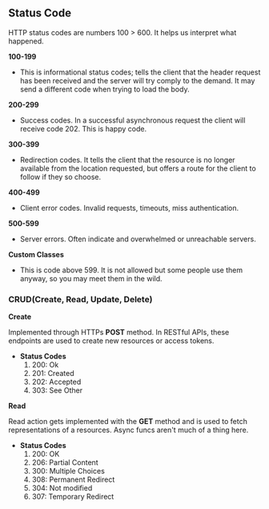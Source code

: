 ## Status Code
HTTP status codes are numbers 100 > 600. It helps us interpret what happened.

**100-199**
- This is informational status codes; tells the client that the header request has been received and the server will try comply to the demand. It may send a different code when trying to load the body.

**200-299**
- Success codes. In a successful asynchronous request the client will receive code 202. This is happy code.

**300-399**
- Redirection codes. It tells the client that the resource is no longer available from the location requested, but offers a route for the client to follow if they so choose.

**400-499**
- Client error codes. Invalid requests, timeouts, miss authentication.

**500-599**
- Server errors. Often indicate and overwhelmed or unreachable servers.

**Custom Classes**
- This is code above 599. It is not allowed but some people use them anyway, so you may meet them in the wild.

### CRUD(Create, Read, Update, Delete)

**Create**

Implemented through HTTPs **POST** method. In RESTful APIs, these endpoints are used to create new resources or access tokens.
- **Status Codes**
  1. 200: Ok
  2. 201: Created
  3. 202: Accepted
  4. 303: See Other

**Read**

Read action gets implemented with the **GET** method and is used to fetch representations of a resources. Async funcs aren't much of a thing here.
- **Status Codes**
  1. 200: OK
  2. 206: Partial Content
  3. 300: Multiple Choices
  4. 308: Permanent Redirect
  5. 304: Not modified
  6. 307: Temporary Redirect


